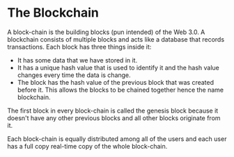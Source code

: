 # The Blockchain
A block-chain is the building blocks (pun intended) of the Web 3.0. A blockchain consists of multiple blocks and acts like a database that records transactions. Each block has three things inside it:

- It has some data that we have stored in it.
- It has a unique hash value that is used to identify it and the hash value changes every time the data is change.
- The block has the hash value of the previous block that was created before it. This allows the blocks to be chained together hence the name blockchain.

The first block in every block-chain is called the genesis block because it doesn't have any other previous blocks and all other blocks originate from it.

Each block-chain is equally distributed among all of the users and each user has a full copy real-time copy of the whole block-chain.
